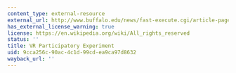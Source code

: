 ```yaml
---
content_type: external-resource
external_url: http://www.buffalo.edu/news/fast-execute.cgi/article-page.html?article=71550009
has_external_license_warning: true
license: https://en.wikipedia.org/wiki/All_rights_reserved
status: ''
title: VR Participatory Experiment
uid: 9cca256c-90ac-4c1d-99cd-ea9ca97d8632
wayback_url: ''
---
```

